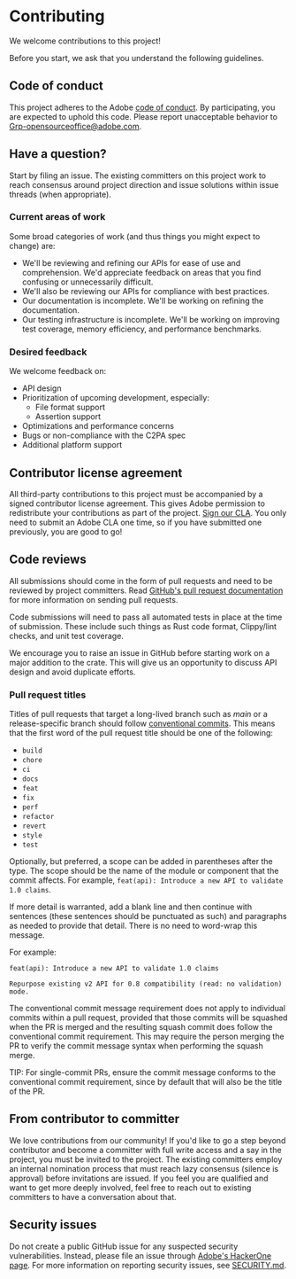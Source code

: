 # Contributing

We welcome contributions to this project!

Before you start, we ask that you understand the following guidelines.

## Code of conduct

This project adheres to the Adobe [code of conduct](CODE_OF_CONDUCT.md). By participating,
you are expected to uphold this code. Please report unacceptable behavior to
[Grp-opensourceoffice@adobe.com](mailto:Grp-opensourceoffice@adobe.com).

## Have a question?

Start by filing an issue. The existing committers on this project work to reach
consensus around project direction and issue solutions within issue threads
(when appropriate).

### Current areas of work

Some broad categories of work (and thus things you might expect to change) are:

* We'll be reviewing and refining our APIs for ease of use and comprehension. We'd appreciate feedback on areas that you find confusing or unnecessarily difficult.
* We'll also be reviewing our APIs for compliance with best practices. 
* Our documentation is incomplete. We'll be working on refining the documentation.
* Our testing infrastructure is incomplete. We'll be working on improving test coverage, memory efficiency, and performance benchmarks.

### Desired feedback

We welcome feedback on:

* API design
* Prioritization of upcoming development, especially:
  * File format support
  * Assertion support
* Optimizations and performance concerns
* Bugs or non-compliance with the C2PA spec
* Additional platform support

## Contributor license agreement

All third-party contributions to this project must be accompanied by a signed contributor
license agreement. This gives Adobe permission to redistribute your contributions
as part of the project. [Sign our CLA](https://opensource.adobe.com/cla.html). You
only need to submit an Adobe CLA one time, so if you have submitted one previously,
you are good to go!

## Code reviews

All submissions should come in the form of pull requests and need to be reviewed
by project committers. Read [GitHub's pull request documentation](https://help.github.com/articles/about-pull-requests/)
for more information on sending pull requests.

Code submissions will need to pass all automated tests in place at the time of submission.
These include such things as Rust code format, Clippy/lint checks, and unit test coverage.

We encourage you to raise an issue in GitHub before starting work on a major addition to the crate.
This will give us an opportunity to discuss API design and avoid duplicate efforts.

### Pull request titles

Titles of pull requests that target a long-lived branch such as _main_ or a release-specific branch should follow [conventional commits](https://www.conventionalcommits.org/en/v1.0.0/#specification). This means that the first word of the pull request title should be one of the following:

  * `build`
  * `chore`
  * `ci`
  * `docs`
  * `feat`
  * `fix`
  * `perf`
  * `refactor`
  * `revert`
  * `style`
  * `test`

Optionally, but preferred, a scope can be added in parentheses after the type. The scope should be the name of the module or component that the commit affects. For example, `feat(api): Introduce a new API to validate 1.0 claims`.

If more detail is warranted, add a blank line and then continue with sentences (these sentences should be punctuated as such) and paragraphs as needed to provide that detail. There is no need to word-wrap this message.

For example:

```text
feat(api): Introduce a new API to validate 1.0 claims

Repurpose existing v2 API for 0.8 compatibility (read: no validation) mode.
```

The conventional commit message requirement does not apply to individual commits within a pull request, provided that those commits will be squashed when the PR is merged and the resulting squash commit does follow the conventional commit requirement. This may require the person merging the PR to verify the commit message syntax when performing the squash merge.

TIP: For single-commit PRs, ensure the commit message conforms to the conventional commit requirement, since by default that will also be the title of the PR.

## From contributor to committer

We love contributions from our community! If you'd like to go a step beyond contributor
and become a committer with full write access and a say in the project, you must
be invited to the project. The existing committers employ an internal nomination
process that must reach lazy consensus (silence is approval) before invitations
are issued. If you feel you are qualified and want to get more deeply involved,
feel free to reach out to existing committers to have a conversation about that.

## Security issues

Do not create a public GitHub issue for any suspected security vulnerabilities. Instead, please file an issue through [Adobe's HackerOne page](https://hackerone.com/adobe?type=team). 
For more information on reporting security issues, see [SECURITY.md](SECURITY.md).
